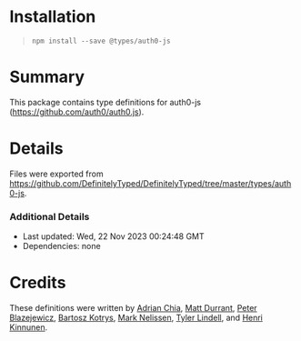 # Installation
> `npm install --save @types/auth0-js`

# Summary
This package contains type definitions for auth0-js (https://github.com/auth0/auth0.js).

# Details
Files were exported from https://github.com/DefinitelyTyped/DefinitelyTyped/tree/master/types/auth0-js.

### Additional Details
 * Last updated: Wed, 22 Nov 2023 00:24:48 GMT
 * Dependencies: none

# Credits
These definitions were written by [Adrian Chia](https://github.com/adrianchia), [Matt Durrant](https://github.com/mdurrant), [Peter Blazejewicz](https://github.com/peterblazejewicz), [Bartosz Kotrys](https://github.com/bkotrys), [Mark Nelissen](https://github.com/marknelissen), [Tyler Lindell](https://github.com/tylerlindell), and [Henri Kinnunen](https://github.com/hequ).
